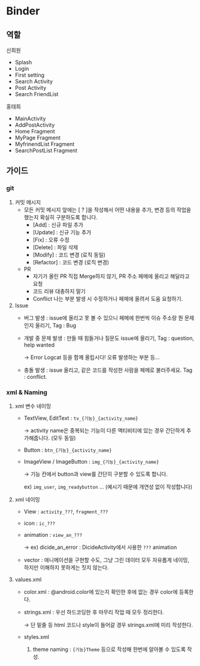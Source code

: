 # Binder
## 역할
신희원
 - Splash
 - Login
 - First setting
 - Search Activity
 - Post Activity
 - Search FriendList
 
홍태희
 - MainActivity
 - AddPostActivity
 - Home Fragment
 - MyPage Fragment
 - MyfrinendList Fragment
 - SearchPostList Fragment
## 가이드
### git
1.  커밋 메시지
    -   모든 커밋 메시지 앞에는 [ ? ]을 작성해서 어떤 내용을 추가, 변경 등의 작업을 했는지 확실히 구분하도록 합니다.
        -   [Add] : 신규 파일 추가
        -   [Update] : 신규 기능 추가
        -   [Fix] : 오류 수정
        -   [Delete] : 파일 삭제
        -   [Modify] : 코드 변경 (로직 동일)
        -   [Refactor] : 코드 변경 (로직 변경)
      - PR
        -   자기가 올린 PR 직접 Merge하지 않기, PR 주소 페메에 올리고 해달라고 요청
        -   코드 리뷰 대충하지 말기
        -   Conflict 나는 부분 발생 시 수정하거나 페메에 올려서 도움 요청하기.
2.  Issue
    -   버그 발생 : issue에 올리고 못 볼 수 있으니 페메에 한번씩 이슈 주소랑 뭔 문제인지 올리기, Tag : Bug
        
    -   개발 중 문제 발생 : 만들 때 힘들거나 질문도 issue에 올리기, Tag : question, help wanted
        
        → Error Logcat 등을 함께 올립시다! 오류 발생하는 부분 등...
        
    -   충돌 발생 : issue 올리고, 같은 코드를 작성한 사람을 페메로 불러주세요. Tag : conflict.
### xml & Naming
1.  xml 변수 네이밍
    
    -   TextView, EditText : `tv_{기능}_{activity_name}`
        
        → activity name은 중복되는 기능이 다른 액티비티에 있는 경우 간단하게 추가해줍니다. (모두 동일)
        
    -   Button : `btn_{기능}_{activity_name}`
        
    -   ImageView / ImageButton : `img_{기능}_{activity_name}`
        
        → 기능 칸에서 button과 view를 간단히 구분할 수 있도록 합니다.
        
        ex) `img_user`, `img_readybutton` ... (예시기 때문에 개연성 없이 작성합니다)
        
2.  xml 네이밍
    
    -   View : `activity_???`, `fragment_???`
        
    -   icon : `ic_???`
        
    -   animation : `view_an_???`
        
        → ex) dicide_an_error : DicideActivity에서 사용한 `???` animation
        
    -   vector : 애니메이션을 구현할 수도, 그냥 그린 데이터 모두 자유롭게 네이밍, 하지만 이해하지 못하게는 짓지 않는다.
        
3.  values.xml
    
    -   color.xml : @android.color에 있는지 확인한 후에 없는 경우 color에 등록한다.
        
    -   strings.xml : 우선 하드코딩한 후 마무리 작업 때 모두 정리한다.
        
        → 단 밑줄 등 html 코드나 style이 들어갈 경우 strings.xml에 미리 작성한다.
        
    -   styles.xml
        
        1.  theme naming : `{기능}Theme` 등으로 작성해 한번에 알아볼 수 있도록 작성.
